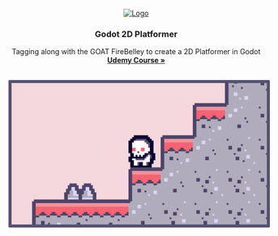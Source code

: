 <!-- PROJECT LOGO -->

<div align="center">

<br />

  <a href="https://github.com/AJGeel/2D-Platformer">
    <img src="https://upload.wikimedia.org/wikipedia/commons/thumb/6/6a/Godot_icon.svg/2048px-Godot_icon.svg.png" alt="Logo" width="80" height="80">
  </a>

<h3 align="center">Godot 2D Platformer</h3>

  <p align="center">
    Tagging along with the GOAT FireBelley to create a 2D Platformer in Godot
    <br />
    <a href="https://www.udemy.com/course/create-a-complete-2d-platformer-in-the-godot-engine/"><strong>Udemy Course »</strong></a>
  </p>

  <br />

  <img style="border-radius: 2px; border: 6px solid #555172" src="./still.gif" />
</div>
